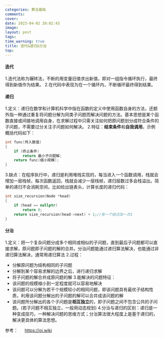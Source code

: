```yaml
---
categories: 算法基础
comments: 
cover: 
date: 2023-04-02 20:02:43
image: 
layout: post
tags: 
time_warning: true
title: 迭代&递归&分治
top: 
---
```


#### 迭代
1.迭代法称为辗转法，不断的用变量旧值求出新值，即对一组指令循环执行，最终得到新值作为结果。
2.在代码中表现为在一个循环内，不断循环最终得到结果。

#### 递归
1.定义：递归在数学和计算机科学中指在函数的定义中使用函数自身的方法，还额外指一种通过重复将问题分解为同类子问题而解决问题的方法。基本思想是某个函数直接或间接地调用自身，在求解过程中只需关注如何把原问题划分成符合条件的子问题，不需要过分关注子问题如何解决。
2.特征：**结束条件**和**自我调用**，示例概括代码如下：
```c++
int func(传入数值)
{
    if (终止条件)
        return 最小子问题解;
    return func(缩小规模);
}
```
3.缺点：在程序执行中，递归是利用堆栈实现的，每当进入一个函数调用，栈就会增加一层栈帧，每次函数返回，栈就会减少一层栈帧，递归层数过多会栈溢出。简单的递归不会消耗空间，比如给出链表头，计算长度的递归代码：
```c++
int size_recursion(Node *head)
{
    if (head == nullptr)
        return 0;
    return size_recursion(head->next) + 1;//有一个结点加一次1
}
```
#### 分治
1.定义：把一个复杂问题分成多个相同或相似的子问题，直到最后子问题都可以直接求解，原问题即子问题的解的合并。分治问题能通过递归算法解决，也能通过非递归算法解决，通常用递归算法
2.过程：
* 分解原问题为结构相同的子问题
* 分解到某个容易求解的边界之后，进行递归求解
* 将子问题的解合并成原问题的解
3.能解决的问题特征：
* 该问题的规模缩小到一定程度就可以容易地解决
* 该问题可以分解为若干个规模较小的相同问题，即该问题具有最优子结构性质，利用该问题分解出的子问题的解可以合并成该问题的解
* 该问题所分解出的各个子问题是**相互独立**的，即子问题之间不包含公共的子问题。(若子问题不相互独立，一般用动态规划)
4.分治与递归的区别：递归是一种变成技巧，一种解决问题的思维方式；分治算法很大程度上是基于递归的，解决更具体的算法思想。

参考：
&emsp; <https://oi.wiki>